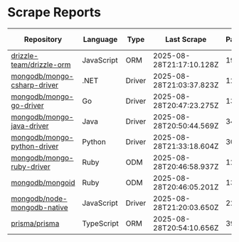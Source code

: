 # Scrape Reports

| Repository | Language | Type | Last Scrape | Pages | Found | Filtered | Total Possible | Percent |
|---|---|---|---|---|---|---|---:|---:|
| [drizzle-team/drizzle-orm](reports/drizzle-team-drizzle-orm-dependents.md) | JavaScript | ORM | 2025-08-28T21:17:10.128Z | 1990 | 59376 | 59129 | 139896 | 42.4% |
| [mongodb/mongo-csharp-driver](reports/mongodb-mongo-csharp-driver-dependents.md) | .NET | Driver | 2025-08-28T21:03:37.823Z | 1259 | 37576 | 37346 | 87645 | 42.9% |
| [mongodb/mongo-go-driver](reports/mongodb-mongo-go-driver-dependents.md) | Go | Driver | 2025-08-28T20:47:23.275Z | 133 | 3818 | 3757 | 97441 | 3.9% |
| [mongodb/mongo-java-driver](reports/mongodb-mongo-java-driver-dependents.md) | Java | Driver | 2025-08-28T20:50:44.569Z | 342 | 10187 | 10045 | 17781 | 57.3% |
| [mongodb/mongo-python-driver](reports/mongodb-mongo-python-driver-dependents.md) | Python | Driver | 2025-08-28T21:33:18.604Z | 3052 | 89645 | 89402 | 398785 | 22.5% |
| [mongodb/mongo-ruby-driver](reports/mongodb-mongo-ruby-driver-dependents.md) | Ruby | ODM | 2025-08-28T20:46:58.937Z | 125 | 3671 | 3625 | 22214 | 16.5% |
| [mongodb/mongoid](reports/mongodb-mongoid-dependents.md) | Ruby | ODM | 2025-08-28T20:46:05.201Z | 136 | 4029 | 3897 | 23645 | 17.0% |
| [mongodb/node-mongodb-native](reports/mongodb-node-mongodb-native-dependents.md) | JavaScript | Driver | 2025-08-28T21:20:03.650Z | 2242 | 67084 | 67037 | 5702991 | 1.2% |
| [prisma/prisma](reports/prisma-prisma-dependents.md) | TypeScript | ORM | 2025-08-28T20:54:10.656Z | 397 | 11889 | 11858 | 754152 | 1.6% |
